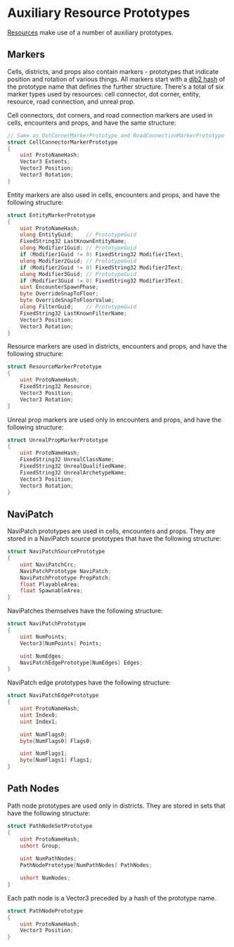 # Auxiliary Resource Prototypes

[Resources](./Resources.md) make use of a number of auxiliary prototypes.

## Markers

Cells, districts, and props also contain markers - prototypes that indicate position and rotation of various things. All markers start with a [djb2 hash](https://theartincode.stanis.me/008-djb2/) of the prototype name that defines the further structure. There's a total of six marker types used by resources: cell connector, dot corner, entity, resource, road connection, and unreal prop.

Cell connectors, dot corners, and road connection markers are used in cells, encounters and props, and have the same structure:

```csharp
// Same as DotCornerMarkerPrototype and RoadConnectionMarkerPrototype
struct CellConnectorMarkerPrototype 
{
    uint ProtoNameHash;
    Vector3 Extents;
    Vector3 Position;
    Vector3 Rotation;
}
```

Entity markers are also used in cells, encounters and props, and have the following structure:

```csharp
struct EntityMarkerPrototype
{
    uint ProtoNameHash;
    ulong EntityGuid;    // PrototypeGuid
    FixedString32 LastKnownEntityName;
    ulong Modifier1Guid; // PrototypeGuid
    if (Modifier1Guid != 0) FixedString32 Modifier1Text;
    ulong Modifier2Guid; // PrototypeGuid
    if (Modifier2Guid != 0) FixedString32 Modifier2Text;
    ulong Modifier3Guid; // PrototypeGuid
    if (Modifier3Guid != 0) FixedString32 Modifier3Text;
    uint EncounterSpawnPhase;
    byte OverrideSnapToFloor;
    byte OverrideSnapToFloorValue;
    ulong FilterGuid;    // PrototypeGuid
    FixedString32 LastKnownFilterName;
    Vector3 Position;
    Vector3 Rotation;
}
```

Resource markers are used in districts, encounters and props, and have the following structure:

```csharp
struct ResourceMarkerPrototype
{
    uint ProtoNameHash;
    FixedString32 Resource;
    Vector3 Position;
    Vector3 Rotation;
}
```

Unreal prop markers are used only in encounters and props, and have the following structure:

```csharp
struct UnrealPropMarkerPrototype
{
    uint ProtoNameHash;
    FixedString32 UnrealClassName;
    FixedString32 UnrealQualifiedName;
    FixedString32 UnrealArchetypeName;
    Vector3 Position;
    Vector3 Rotation;
}
```

## NaviPatch

NaviPatch prototypes are used in cells, encounters and props. They are stored in a NaviPatch source prototypes that have the following structure:

```csharp
struct NaviPatchSourcePrototype
{
    uint NaviPatchCrc;
    NaviPatchPrototype NaviPatch;
    NaviPatchPrototype PropPatch;
    float PlayableArea;
    float SpawnableArea;
}
```

NaviPatches themselves have the following structure:

```csharp
struct NaviPatchPrototype
{
    uint NumPoints;
    Vector3[NumPoints] Points;

    uint NumEdges;
    NaviPatchEdgePrototype[NumEdges] Edges;
}
```

NaviPatch edge prototypes have the following structure:

```csharp
struct NaviPatchEdgePrototype
{
    uint ProtoNameHash;
    uint Index0;
    uint Index1;

    uint NumFlags0;
    byte[NumFlags0] Flags0;

    uint NumFlags1;
    byte[NumFlags1] Flags1;
}
```

## Path Nodes

Path node prototypes are used only in districts. They are stored in sets that have the following structure:

```csharp
struct PathNodeSetPrototype
{
    uint ProtoNameHash;
    ushort Group;
    
    uint NumPathNodes;
    PathNodePrototype[NumPathNodes] PathNodes;

    ushort NumNodes;
}
```

Each path node is a Vector3 preceded by a hash of the prototype name.

```csharp
struct PathNodePrototype
{
    uint ProtoNameHash;
    Vector3 Position;
}
```
